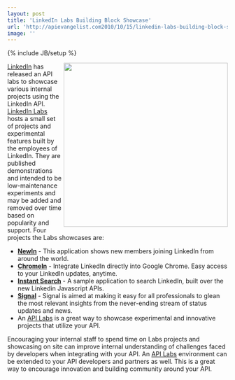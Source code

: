 ```yaml
---
layout: post
title: 'LinkedIn Labs Building Block Showcase'
url: 'http://apievangelist.com2010/10/15/linkedin-labs-building-block-showcase/'
image: ''
---
```

{% include JB/setup %}
<img src="http://kinlane-productions.s3.amazonaws.com/api-evangelist/linkedin-labs.PNG"  width="375" align="right" /><a href="http://blog.linkedin.com/2010/10/13/linkedin-labs/">LinkedIn</a> has released an API labs to showcase various internal projects using the LinkedIn API.
<a href="http://www.linkedinlabs.com/">LinkedIn Labs</a> hosts a small set of projects and experimental features built by the employees of LinkedIn. They are published demonstrations and intended to be low-maintenance experiments and may be added and removed over time based on popularity and support.
Four projects the Labs showcases are:
<ul >
     <li>
          <a href="http://www.linkedinlabs.com/newin"><strong>NewIn</strong></a> - This application shows new members joining LinkedIn from around the world.
     </li>
     <li>
          <a href="http://www.linkedinlabs.com/chromein"><strong>ChromeIn</strong></a> - Integrate LinkedIn directly into Google Chrome. Easy access to your LinkedIn updates, anytime.
     </li>
     <li>
          <a href="http://www.linkedinlabs.com/instantsearch"><strong>Instant Search</strong></a> - A sample application to search LinkedIn, built over the new Linkedin Javascript APIs.
     </li>
     <li>
          <a href="http://www.linkedinlabs.com/signal"><strong>Signal</strong></a> - Signal is aimed at making it easy for all professionals to glean the most relevant insights from the never-ending stream of status updates and news.
     </li>
     <li>An <a href="http://www.apievangelist.com/ecosystem-building-blocks-detail.php?Building_Block_ID=164">API Labs</a> is a great way to showcase experimental and innovative projects that utilize your API.
     </li>
</ul>Encouraging your internal staff to spend time on Labs projects and showcasing on site can improve internal understanding of challenges faced by developers when integrating with your API.
An <a href="http://www.apievangelist.com/ecosystem-building-blocks-detail.php?Building_Block_ID=164">API Labs</a> environment can be extended to your API developers and partners as well. This is a great way to encourage innovation and building community around your API.
